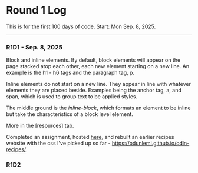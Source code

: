 # Round 1 Log

This is for the first 100 days of code. Start: Mon Sep. 8, 2025.

---

### R1D1 - Sep. 8, 2025
Block and inline elements. By default, block elements will appear on the page stacked atop each other, each new element starting on a new line. An example is the h1 - h6 tags and the paragraph tag, p.

Inline elements do not start on a new line. They appear in line with whatever elements they are placed beside. Examples being the anchor tag, a, and span, which is used to group text to be applied styles.

The middle ground is the *inline-block*, which formats an element to be inline but take the characteristics of a block level element.

More in the [resources] tab.

Completed an assignment, hosted [here](https://github.com/odunlemi/css-exercises/tree/main/foundations/block-and-inline), and rebuilt an earlier recipes website with the css I've picked up so far - https://odunlemi.github.io/odin-recipes/

### R1D2
